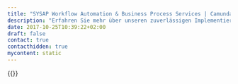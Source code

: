 ```yaml
---
title: "SYSAP Workflow Automation & Business Process Services | Camunda BPM"
description: "Erfahren Sie mehr über unseren zuverlässigen Implementierungspartner SYSASAP. Camunda ist der Marktführer für Workflow-Automatisierung und Geschäftsprozessmanagement. Holen Sie sich heute Ihre 30-Tage-Testversion."
date: 2017-10-25T10:39:22+02:00
draft: false
contact: true
contacthidden: true
mycontent: static
---
```

{{<partner-single
company="SYSASAP"
type="si"
website="http://www.sysasap.com/"
countrycode="AR"
city="Buenos Aires"
description="<p>One of the main problems detected in organizations is that the operational processes do not always correspond to the defined business strategy. We collaborate in the modeling, optimization and documentation of the critical business processes, with the premise of improving efficiency and productivity. Our commitment is to accompany in the improvement of processes, relying on modern management concepts and technologies aligned with best practices.</p>"
siregion=""
level="basic"
logo="//images.ctfassets.net/vpidbgnakfvf/5kcxSKan9Ss0qoCc4CgSc6/5b4eccb709f1411e260834ebf3fcc989/SYSASAP.png">}}